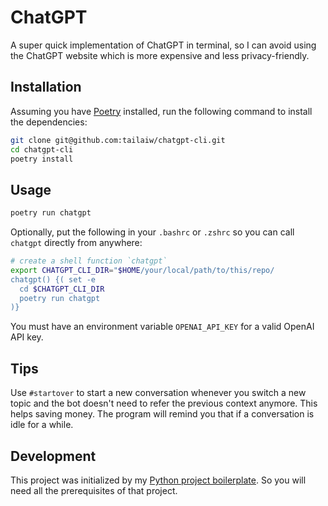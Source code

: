 # ChatGPT

A super quick implementation of ChatGPT in terminal, so I can avoid using the ChatGPT website which is more expensive and less privacy-friendly.

## Installation

Assuming you have [Poetry](https://python-poetry.org/) installed, run the following command to install the dependencies:

```bash
git clone git@github.com:tailaiw/chatgpt-cli.git
cd chatgpt-cli
poetry install
```

## Usage

```bash
poetry run chatgpt
```

Optionally, put the following in your `.bashrc` or `.zshrc` so you can call `chatgpt` directly from anywhere:

```bash
# create a shell function `chatgpt`
export CHATGPT_CLI_DIR="$HOME/your/local/path/to/this/repo/
chatgpt() {( set -e
  cd $CHATGPT_CLI_DIR
  poetry run chatgpt
)}
```

You must have an environment variable `OPENAI_API_KEY` for a valid OpenAI API key.

## Tips

Use `#startover` to start a new conversation whenever you switch a new topic and the bot doesn't need to refer the previous context anymore. This helps saving money. The program will remind you that if a conversation is idle for a while.

## Development

This project was initialized by my [Python project boilerplate](https://github.com/tailaiw/python-boilerplate). So you will need all the prerequisites of that project.
